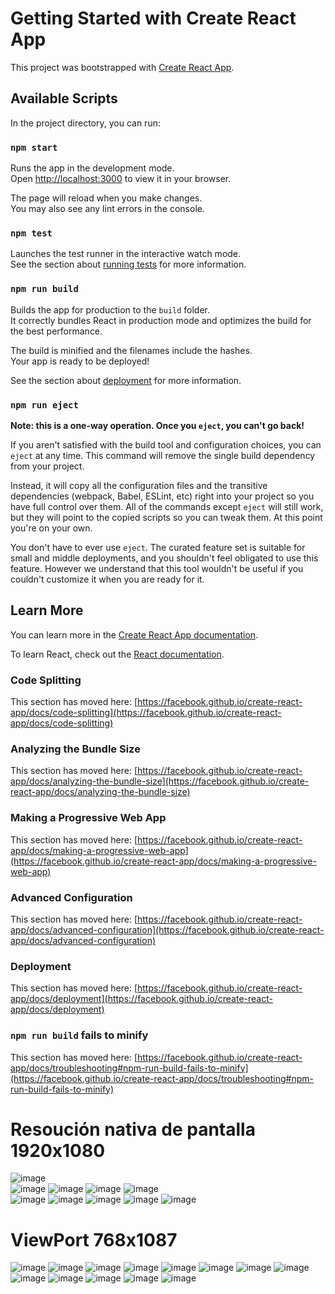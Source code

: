 # Getting Started with Create React App

This project was bootstrapped with [Create React App](https://github.com/facebook/create-react-app).

## Available Scripts

In the project directory, you can run:

### `npm start`

Runs the app in the development mode.\
Open [http://localhost:3000](http://localhost:3000) to view it in your browser.

The page will reload when you make changes.\
You may also see any lint errors in the console.

### `npm test`

Launches the test runner in the interactive watch mode.\
See the section about [running tests](https://facebook.github.io/create-react-app/docs/running-tests) for more information.

### `npm run build`

Builds the app for production to the `build` folder.\
It correctly bundles React in production mode and optimizes the build for the best performance.

The build is minified and the filenames include the hashes.\
Your app is ready to be deployed!

See the section about [deployment](https://facebook.github.io/create-react-app/docs/deployment) for more information.

### `npm run eject`

**Note: this is a one-way operation. Once you `eject`, you can't go back!**

If you aren't satisfied with the build tool and configuration choices, you can `eject` at any time. This command will remove the single build dependency from your project.

Instead, it will copy all the configuration files and the transitive dependencies (webpack, Babel, ESLint, etc) right into your project so you have full control over them. All of the commands except `eject` will still work, but they will point to the copied scripts so you can tweak them. At this point you're on your own.

You don't have to ever use `eject`. The curated feature set is suitable for small and middle deployments, and you shouldn't feel obligated to use this feature. However we understand that this tool wouldn't be useful if you couldn't customize it when you are ready for it.

## Learn More

You can learn more in the [Create React App documentation](https://facebook.github.io/create-react-app/docs/getting-started).

To learn React, check out the [React documentation](https://reactjs.org/).

### Code Splitting

This section has moved here: [https://facebook.github.io/create-react-app/docs/code-splitting](https://facebook.github.io/create-react-app/docs/code-splitting)

### Analyzing the Bundle Size

This section has moved here: [https://facebook.github.io/create-react-app/docs/analyzing-the-bundle-size](https://facebook.github.io/create-react-app/docs/analyzing-the-bundle-size)

### Making a Progressive Web App

This section has moved here: [https://facebook.github.io/create-react-app/docs/making-a-progressive-web-app](https://facebook.github.io/create-react-app/docs/making-a-progressive-web-app)

### Advanced Configuration

This section has moved here: [https://facebook.github.io/create-react-app/docs/advanced-configuration](https://facebook.github.io/create-react-app/docs/advanced-configuration)

### Deployment

This section has moved here: [https://facebook.github.io/create-react-app/docs/deployment](https://facebook.github.io/create-react-app/docs/deployment)

### `npm run build` fails to minify

This section has moved here: [https://facebook.github.io/create-react-app/docs/troubleshooting#npm-run-build-fails-to-minify](https://facebook.github.io/create-react-app/docs/troubleshooting#npm-run-build-fails-to-minify)
  
  
  

  # Resoución nativa de pantalla 1920x1080
  
![image](https://github.com/marcosgarzon/landing-challenge-aa/assets/96453171/e97c7f85-aa29-4e47-9f8c-78afbc7d705f)   
  ![image](https://github.com/marcosgarzon/landing-challenge-aa/assets/96453171/33fceffc-b800-4023-94f2-d61d934a990d)
  ![image](https://github.com/marcosgarzon/landing-challenge-aa/assets/96453171/eb82f55e-a56b-41b2-839a-c8842062dc50)
  ![image](https://github.com/marcosgarzon/landing-challenge-aa/assets/96453171/0c0cbf95-142b-4efb-ac79-8be73462a706)
  ![image](https://github.com/marcosgarzon/landing-challenge-aa/assets/96453171/50bf5455-37b5-4699-b88f-b315ad00d8e3)  
    ![image](https://github.com/marcosgarzon/landing-challenge-aa/assets/96453171/04456ce2-d2f5-473e-aab9-d6541ce57769)
![image](https://github.com/marcosgarzon/landing-challenge-aa/assets/96453171/75db0fe3-e249-492e-8c86-014901e91101)
  ![image](https://github.com/marcosgarzon/landing-challenge-aa/assets/96453171/6a3e8c37-4fa9-4ca9-bac9-1aa892e16a08)
  ![image](https://github.com/marcosgarzon/landing-challenge-aa/assets/96453171/5ebb7f2c-d21e-4b22-a81b-8f571b755d08)
![image](https://github.com/marcosgarzon/landing-challenge-aa/assets/96453171/e4e4d925-0ff8-4922-a09b-e419fd0a0586)

  # ViewPort 768x1087
  
   ![image](https://github.com/marcosgarzon/landing-challenge-aa/assets/96453171/56fb4e9b-e4cd-4aec-9fd4-02133d752fd1)
  ![image](https://github.com/marcosgarzon/landing-challenge-aa/assets/96453171/fc9cfa75-0040-48be-abb8-5b86a9aa6fa7)
  ![image](https://github.com/marcosgarzon/landing-challenge-aa/assets/96453171/bf0325a2-bd20-446f-98d5-ba1e40e24a14)
  ![image](https://github.com/marcosgarzon/landing-challenge-aa/assets/96453171/ccd4ef0b-7d33-4235-a510-61e94d1a3feb)
  ![image](https://github.com/marcosgarzon/landing-challenge-aa/assets/96453171/90e65552-cd59-447a-9a30-ffb110f7542d)
  ![image](https://github.com/marcosgarzon/landing-challenge-aa/assets/96453171/f9476c97-540e-4a73-9551-80a969565e28)
  ![image](https://github.com/marcosgarzon/landing-challenge-aa/assets/96453171/a1d2466a-21ec-48dd-a519-4186446a4b7e)
  ![image](https://github.com/marcosgarzon/landing-challenge-aa/assets/96453171/8c978ee4-7186-4fd0-949e-0cd6c63cc7fa)
  ![image](https://github.com/marcosgarzon/landing-challenge-aa/assets/96453171/b7ed853e-9e3d-472f-8361-d1f9b4c56f9d)
  ![image](https://github.com/marcosgarzon/landing-challenge-aa/assets/96453171/b2991b13-b746-4dfe-a1f2-f857f62f245d)
  ![image](https://github.com/marcosgarzon/landing-challenge-aa/assets/96453171/587b25f0-91ff-4895-a2bd-aa4a81df6746)
  ![image](https://github.com/marcosgarzon/landing-challenge-aa/assets/96453171/f36e80ac-89c5-46c2-8e72-cae93ff0deee)
  ![image](https://github.com/marcosgarzon/landing-challenge-aa/assets/96453171/c12773e5-eb39-401b-ad85-9b25b985b51a)



  




